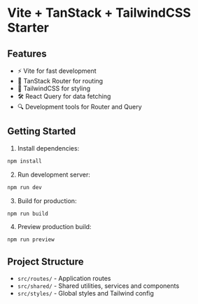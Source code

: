 # Vite + TanStack + TailwindCSS Starter

## Features

- ⚡️ Vite for fast development
- 🧭 TanStack Router for routing
- 🎨 TailwindCSS for styling
- 🛠️ React Query for data fetching
- 🔍 Development tools for Router and Query

## Getting Started

1. Install dependencies:

```bash
npm install
```

2. Run development server:

```bash
npm run dev
```

3. Build for production:

```bash
npm run build
```

4. Preview production build:

```bash
npm run preview
```

## Project Structure

- `src/routes/` - Application routes
- `src/shared/` - Shared utilities, services and components
- `src/styles/` - Global styles and Tailwind config
